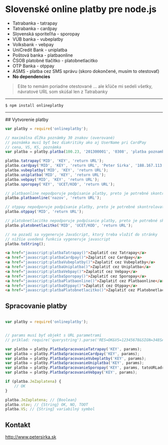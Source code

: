 Slovenské online platby pre node.js
===================================

* Tatrabanka - tatrapay
* Tatrabanka - cardpay
* Slovenská sporiteľňa - sporopay
* VÚB banka - vubeplatby
* Volksbank - vebpay
* UniCredit Bank - uniplatba
* Poštová banka - platbaonline
* ČSOB platobné tlačítko - platobnetlacitko
* OTP Banka - otppay
* ASMS - platba cez SMS správu (skoro dokončené, musím to otestovať)
* __No dependencies__

> Ešte to nemám poriadne otestované ... ale kľúče mi sedeli všetky, návratové URL som skúšal len z Tatrabanky

***

```text
$ npm install onlineplatby
```

***

## Vytvorenie platby

```js
var platby = require('onlineplatby');

// maximálna dĺžka poznámky 30 znakov (overované)
// poznámka musí byť bez diakritiky ako aj UserName pri CardPay
// cena, VS, KS, poznámka
var platba = platby.platba(100.23, '201300001', '0308', 'platba poznamka');

platba.tatrapay('MID', 'KEY', 'return URL');
platba.cardpay('MID', 'KEY', 'return URL', 'Peter Sirka', '188.167.113.219');
platba.vubeplatby('MID', 'KEY', 'return URL');
platba.uniplatba('MID', 'KEY', 'return URL');
platba.vebpay('MID', 'KEY', 'return URL');
platba.sporopay('KEY', 'UCET/KOD', 'return URL');

// platbaonline nepodporuje podpísanie platby, preto je potrebné skontrolovať účet, či peniaze prišli
platba.platbaonline('nazov', 'return URL');

// otppay nepodporuje podpísanie platby, preto je potrebné skontrolovať účet, či peniaze prišli
platba.otppay('MID', 'return URL');

// platobnetlacitko nepodporuje podpísanie platby, preto je potrebné skontrolovať účet, či peniaze prišli
platba.platobnetlacitko('MID', 'UCET/KOD', 'return URL');

// na pozadí sa vygeneruje JavaScript, ktorý treba vložiť do stránky
// nižšie uvedená funkcia vygeneruje javascript
platba.toString();
```

```html
<a href="javascript:platbaTatrapay()">Zaplatiť cez Tatrapay</a>
<a href="javascript:platbaCardpay()">Zaplatiť cez Cardpay</a>
<a href="javascript:platbaVubeplatby()">Zaplatiť cez Vubeplatby</a>
<a href="javascript:platbaUniplatba()">Zaplatiť cez Uniplatba</a>
<a href="javascript:platbaVebpay()">Zaplatiť cez Vebpay</a>
<a href="javascript:platbaSporopay()">Zaplatiť cez Sporopay</a>
<a href="javascript:platbaPlatbaonline()">Zaplatiť cez Platbaonline</a>
<a href="javascript:platbaOtppay()">Zaplatiť cez Otppay</a>
<a href="javascript:platbaPlatobnetlacitko()">Zaplatiť cez Platobnetlacitko</a>
```

## Spracovanie platby

```js

var platby = require('onlineplatby');


// params musí byť objekt s URL parametrami
// príklad: require('querystring').parse('RES=OK&VS=12345678&SIGN=348SADUADSZIASDZ');

var platba = platby.PlatbaSpracovanieTatrapay('KEY', params);
var platba = platby.PlatbaSpracovanieCardpay('KEY', params);
var platba = platby.PlatbaSpracovanieVubeplatby('KEY', params);
var platba = platby.PlatbaSpracovanieUniplatba('KEY', params);
var platba = platby.PlatbaSpracovanieSporopay('KEY', params, tatoURLadresa_returnURL);
var platba = platby.PlatbaSpracovanieVebpay('KEY', params);

if (platba.JeZaplatena) {
	// OK
}

platba.JeZaplatena; // {Boolean}
platba.stav; // {String} OK, NO, TOOT
platba.VS; // {String} variabilný symbol

```

## Kontakt

<http://www.petersirka.sk>